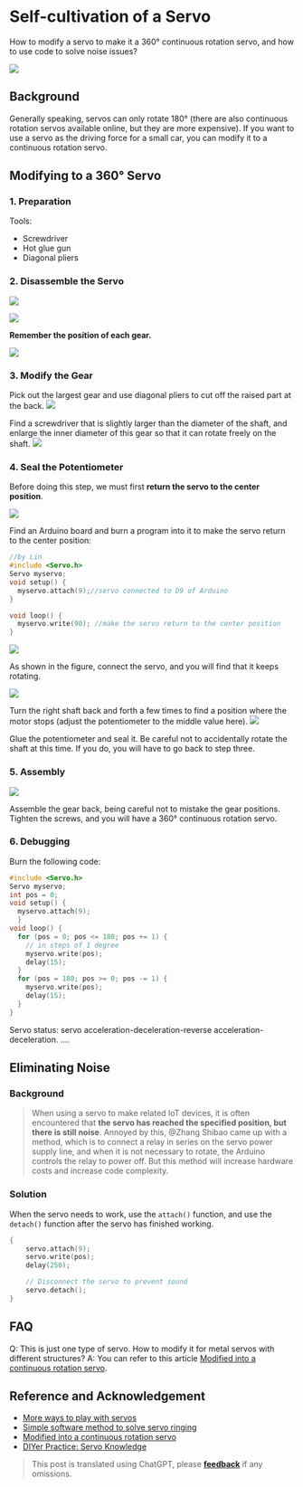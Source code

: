# Self-cultivation of a Servo

How to modify a servo to make it a 360° continuous rotation servo, and how to use code to solve noise issues?

![](https://wiki-media-1253965369.cos.ap-guangzhou.myqcloud.com/img/2218072-04cbc8eb7ac10ddc.jpg)

## Background

Generally speaking, servos can only rotate 180° (there are also continuous rotation servos available online, but they are more expensive). If you want to use a servo as the driving force for a small car, you can modify it to a continuous rotation servo.

## Modifying to a 360° Servo

### 1. Preparation

Tools:

- Screwdriver
- Hot glue gun
- Diagonal pliers

### 2. Disassemble the Servo

![](https://wiki-media-1253965369.cos.ap-guangzhou.myqcloud.com/img/2218072-7bc137198ac65914.jpg)

![](https://wiki-media-1253965369.cos.ap-guangzhou.myqcloud.com/img/2218072-ce45e1ce8a869ed2.jpg)

**Remember the position of each gear.**

![](https://wiki-media-1253965369.cos.ap-guangzhou.myqcloud.com/img/2218072-f81faeac715a89f7.jpg)

### 3. Modify the Gear

Pick out the largest gear and use diagonal pliers to cut off the raised part at the back. ![](https://wiki-media-1253965369.cos.ap-guangzhou.myqcloud.com/img/2218072-2fab2f9620b5efb2.jpg)

Find a screwdriver that is slightly larger than the diameter of the shaft, and enlarge the inner diameter of this gear so that it can rotate freely on the shaft. ![](https://wiki-media-1253965369.cos.ap-guangzhou.myqcloud.com/img/2218072-b5de55e257df450e.jpg)

### 4. Seal the Potentiometer

Before doing this step, we must first **return the servo to the center position**.

![](https://wiki-media-1253965369.cos.ap-guangzhou.myqcloud.com/img/2218072-3f7127da4c2c8d88.jpg)

Find an Arduino board and burn a program into it to make the servo return to the center position:

```cpp
//by Lin
#include <Servo.h>
Servo myservo;
void setup() {
  myservo.attach(9);//servo connected to D9 of Arduino
}

void loop() {
  myservo.write(90); //make the servo return to the center position
}
```

![](https://wiki-media-1253965369.cos.ap-guangzhou.myqcloud.com/img/2218072-41374b07e5f87b06.png)

As shown in the figure, connect the servo, and you will find that it keeps rotating.

![](https://wiki-media-1253965369.cos.ap-guangzhou.myqcloud.com/img/2218072-04e91993e3d57d4d.jpg)

Turn the right shaft back and forth a few times to find a position where the motor stops (adjust the potentiometer to the middle value here). ![](https://wiki-media-1253965369.cos.ap-guangzhou.myqcloud.com/img/2218072-964d07b3c4c304d4.jpg)

Glue the potentiometer and seal it. Be careful not to accidentally rotate the shaft at this time. If you do, you will have to go back to step three.

### 5. Assembly

![](https://wiki-media-1253965369.cos.ap-guangzhou.myqcloud.com/img/2218072-d0aec7a2cb430e4c.jpg)

Assemble the gear back, being careful not to mistake the gear positions. Tighten the screws, and you will have a 360° continuous rotation servo.

### 6. Debugging

Burn the following code:

```cpp
#include <Servo.h>
Servo myservo;
int pos = 0;
void setup() {
  myservo.attach(9);
  }
void loop() {
  for (pos = 0; pos <= 180; pos += 1) {
    // in steps of 1 degree
    myservo.write(pos);
    delay(15);
  }
  for (pos = 180; pos >= 0; pos -= 1) {
    myservo.write(pos);
    delay(15);
  }
}
```

Servo status: servo acceleration-deceleration-reverse acceleration-deceleration. ....

## Eliminating Noise

### Background

> When using a servo to make related IoT devices, it is often encountered that **the servo has reached the specified position, but there is still noise**. Annoyed by this, @Zhang Shibao came up with a method, which is to connect a relay in series on the servo power supply line, and when it is not necessary to rotate, the Arduino controls the relay to power off. But this method will increase hardware costs and increase code complexity.

### Solution

When the servo needs to work, use the `attach()` function, and use the `detach()` function after the servo has finished working.

```cpp
{
    servo.attach(9);
    servo.write(pos);
    delay(250);

    // Disconnect the servo to prevent sound
    servo.detach();
}
```

## FAQ

Q: This is just one type of servo. How to modify it for metal servos with different structures?
A: You can refer to this article [Modified into a continuous rotation servo](https://www.geek-workshop.com/thread-14885-1-1.html).

## Reference and Acknowledgement

- [More ways to play with servos](https://mp.weixin.qq.com/s?__biz=MjM5MzUzODg2NA==&mid=2652149326&idx=1&sn=1760691e14cd110345f1847658acefd3&mpshare=1&scene=1&srcid=1003cUr6AYjfze46sYqMbGmP#rd)
- [Simple software method to solve servo ringing](https://blog.vvzero.com/2018/04/13/servo-without-ringing-by-software/)
- [Modified into a continuous rotation servo](https://www.geek-workshop.com/thread-14885-1-1.html)
- [DIYer Practice: Servo Knowledge](https://www.guokr.com/article/5292/)

> This post is translated using ChatGPT, please [**feedback**](https://github.com/linyuxuanlin/Wiki_MkDocs/issues/new) if any omissions.